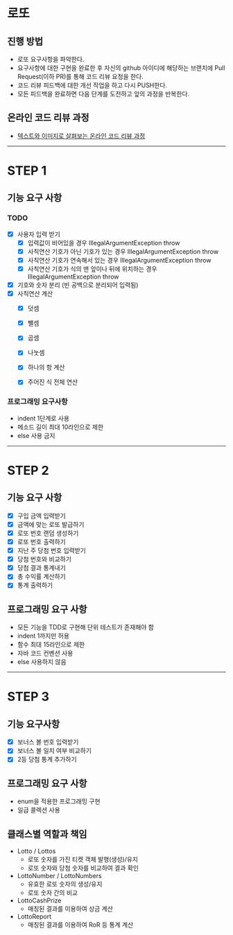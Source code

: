 # 로또
## 진행 방법
* 로또 요구사항을 파악한다.
* 요구사항에 대한 구현을 완료한 후 자신의 github 아이디에 해당하는 브랜치에 Pull Request(이하 PR)를 통해 코드 리뷰 요청을 한다.
* 코드 리뷰 피드백에 대한 개선 작업을 하고 다시 PUSH한다.
* 모든 피드백을 완료하면 다음 단계를 도전하고 앞의 과정을 반복한다.

## 온라인 코드 리뷰 과정
* [텍스트와 이미지로 살펴보는 온라인 코드 리뷰 과정](https://github.com/next-step/nextstep-docs/tree/master/codereview)

------
# STEP 1
## 기능 요구 사항
### TODO
* [X] 사용자 입력 받기
  * [X] 입력값이 비어있을 경우 IllegalArgumentException throw
  * [X] 사칙연산 기호가 아닌 기호가 있는 경우 IllegalArgumentException throw
  * [X] 사칙연산 기호가 연속해서 있는 경우 IllegalArgumentException throw
  * [X] 사칙연산 기호가 식의 맨 앞이나 뒤에 위치하는 경우 IllegalArgumentException throw
* [X] 기호와 숫자 분리 (빈 공백으로 분리되어 입력됨)
* [X] 사칙연산 계산
  * [X] 덧셈
  * [X] 뺄셈
  * [X] 곱셈
  * [X] 나눗셈
  * [X] 하나의 항 계산
  * [X] 주어진 식 전체 연산


### 프로그래밍 요구사항
- indent 1단계로 사용
- 메소드 길이 최대 10라인으로 제한
- else 사용 금지

------
# STEP 2
## 기능 요구 사항
* [X] 구입 금액 입력받기
* [X] 금액에 맞는 로또 발급하기
* [X] 로또 번호 랜덤 생성하기
* [X] 로또 번호 출력하기
* [X] 지난 주 당첨 번호 입력받기
* [X] 당첨 번호와 비교하기
* [X] 당첨 결과 통계내기
* [X] 총 수익률 계산하기
* [X] 통계 출력하기

## 프로그래밍 요구 사항
- 모든 기능을 TDD로 구현해 단위 테스트가 존재해야 함
- indent 1까지만 허용
- 함수 최대 15라인으로 제한
- 자바 코드 컨벤션 사용
- else 사용하지 않음

---------
# STEP 3
## 기능 요구사항
* [X] 보너스 볼 번호 입력받기
* [X] 보너스 볼 일치 여부 비교하기
* [X] 2등 당첨 통계 추가하기

## 프로그래밍 요구 사항
- enum을 적용한 프로그래밍 구현
- 일급 콜렉션 사용

## 클래스별 역할과 책임
- Lotto / Lottos
  - 로또 숫자를 가진 티켓 객체 발행(생성)/유지
  - 로또 숫자와 당첨 숫자를 비교하여 결과 확인
- LottoNumber / LottoNumbers
  - 유효한 로또 숫자의 생성/유지
  - 로또 숫자 간의 비교
- LottoCashPrize
  - 매칭된 결과를 이용하여 상금 계산
- LottoReport
  - 매칭된 결과를 이용하여 RoR 등 통계 계산

